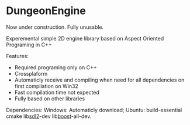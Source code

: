 # DungeonEngine

Now under construction. Fully unusable.

Experemental simple 2D engine library based on Aspect Oriented Programing in C++


Features:
* Required programing only on C++
* Crossplaform
* Automaticly receive and compiling when need for all dependencies on first compilation on Win32
* Fast compilation time not expected
* Fully based on other libraries


Dependencies:
Windows: Automaticly download;
Ubuntu: build-essential cmake lib<u>sdl2</u>-dev lib<u>boost</u>-all-dev.